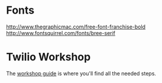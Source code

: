 # Fonts

http://www.thegraphicmac.com/free-font-franchise-bold
http://www.fontsquirrel.com/fonts/bree-serif

# Twilio Workshop

The [workshop guide]() is where you'll find all the needed steps.
